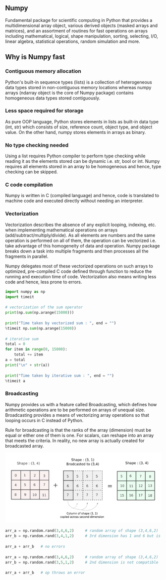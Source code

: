 ## Numpy

Fundamental package for scientific computing in Python that provides a multidimensional array object, various derived objects (masked arrays and matrices), and an assortment of routines for fast operations on arrays including mathematical, logical, shape manipulation, sorting, selecting, I/O, linear algebra, statistical operations, random simulation and more.

## Why is Numpy fast

### Contiguous memory allocation

Python's built-in sequence types (lists) is a collection of heterogeneous data types stored in non-contiguous memory locations whereas numpy arrays (ndarray object is the core of Numpy package) contains homogeneous data types stored contiguously.

### Less space required for storage

As pure OOP language, Python stores elements in lists as built-in data type (int, str) which consists of size, reference count, object type, and object value. On the other hand, numpy stores elements in arrays as binary.

### No type checking needed

Using a list requires Python compiler to perform type checking while reading it as the elements stored can be dynamic i.e. str, bool or int. Numpy requires all elements stored in an array to be homogeneous and hence, type checking can be skipped.

### C code compilation

Numpy is written in C (compiled language) and hence, code is translated to machine code and executed directly without needing an interpreter.

### Vectorization

Vectorization describes the absence of any explicit looping, indexing, etc. when implementing mathematical operations on arrays (add/subtract/multiply/divide). As all elements are numbers and the same operation is performed on all of them, the operation can be vectorized i.e. take advantage of this homogeneity of data and operation. Numpy package breaks down a task into multiple fragments and then processes all the fragments in parallel.

Numpy delegates most of these vectorized operations on such arrays to optimized, pre-compiled C code defined through function to reduce the running and execution time of code. Vectorization also means writing less code and hence, less prone to errors.

```py
import numpy as np
import timeit

# vectorization of the sum operator
print(np.sum(np.arange(15000)))

print("Time taken by vectorized sum : ", end = "")
%timeit np.sum(np.arange(15000))

# iterative sum
total = 0
for item in range(0, 15000):
    total += item
a = total
print("\n" + str(a))

print("Time taken by iterative sum : ", end = "")
%timeit a
```

### Broadcasting

Numpy provides us with a feature called Broadcasting, which defines how arithmetic operations are to be performed on arrays of unequal size. Broadcasting provides a means of vectorizing array operations so that looping occurs in C instead of Python.

Rule for broadcasting is that the ranks of the array (dimension) must be equal or either one of them is one. For scalars, can reshape into an array that meets the criteria. In reality, no new array is actually created for broadcasted array.

<img src="../_snapshots/numpy-broadcast.PNG">

```py
arr_a = np.random.rand(3,4,6,2)     # random array of shape (3,4,6,2)
arr_b = np.random.rand(3,4,1,2)     # 3rd dimension has 1 and 6 but is compatible

arr_a + arr_b   # no errors

arr_a = np.random.rand(3,4,6,2)     # random array of shape (3,4,6,2)
arr_b = np.random.rand(3,5,1,2)     # 2nd dimension is not compatible

arr_a + arr_b   # op throws an error
```
